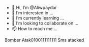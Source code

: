 - 👋 Hi, I’m @Aliwpaydar
- 👀 I’m interested in ...
- 🌱 I’m currently learning ...
- 💞️ I’m looking to collaborate on ...
- 📫 How to reach me ...

<!---
Aliwpaydar/Aliwpaydar is a ✨ special ✨ repository because its `README.md` (this file) appears on your GitHub profile.
You can click the Preview link to take a look at your changes.
--->
Bomber
Atak0100111111111
Sms atacked
